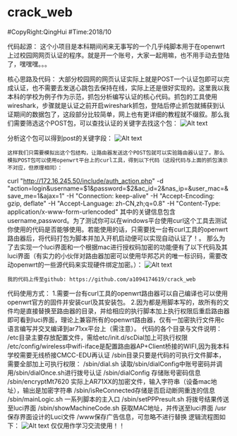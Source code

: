 # crack_web
#CopyRight:QingHui
#Time:2018/10

代码起源：
	这个小项目是本科期间闲来无事写的一个几乎纯脚本用于在openwrt上过校园网网页认证的程序。就是开一个账号，大家一起用嘛，也不用手动去登陆了，嘿嘿嘿。。。

核心思路及代码：
	大部分校园网的网页认证实际上就是POST一个认证包即可以完成认证，也不需要去发送心跳包去保持在线，实际上还是很好实现的。这里我以我本科的学校为例子作为示范，抓包分析编写认证的核心代码。抓包的工具使用wireshark，步骤就是认证之前开启wireshark抓包，登陆后停止抓包就捕获到认证期间的数据包了，这段部分比较简单，网上也有更详细的教程就不缀叙。那么我们需要筛选这个POST包，可以查找认证的关键字去找这个包：
![Alt text]( https://github.com/a1094174619/crack_web/tree/master/image/wireless.png)
 
分析这个包可以得到post的关键字段：
![Alt text]( https://github.com/a1094174619/crack_web/tree/master/image/parameter.png)

 
	这样我们只需要模拟出这个包结构，让路由器发送这个POST包就可以实验路由器认证了。那么模拟POST包可以使用openwrt平台上的curl工具，得到以下代码（这段代码与上面的抓包演示不对应，但原理相同）：
curl "http://172.16.245.50/include/auth_action.php" -d "action=login&username=$1&password=$2&ac_id=2&nas_ip=&user_mac=&save_me=1&ajax=1" -H "Connection: keep-alive" -H "Accept-Encoding: gzip, deflate" -H "Accept-Language: zh-CN,zh;q=0.8" -H "Content-Type: application/x-www-form-urlencoded"
	其中的关键信息包含username,password。为了测试你可以在windows平台使用curl这个工具去测试你使用的代码是否能够使用。若能使用的话，只需要找一台有curl工具的openwrt路由器后，将代码打包为脚本并加入开机启动便可以实现自动认证了！。
	那么为了去实现一个luci界面和一个根据mac进行授权码加密的功能便有了以下代码及其luci界面（有实力的小伙伴对路由器加密可以使用华邦芯片的唯一标识码，需要改动openwrt的一些源代码来实现硬件绑定加密。）：
![Alt text]( https://github.com/a1094174619/crack_web/tree/master/image/luci.png)
 
	我的代码上传至github: https://github.com/a1094174619/crack_web
代码使用方式：
	1.需要一台有curl工具的openwrt路由器可以自己编译也可以使用openwrt官方的固件并安装curl及其安装包。
	2.因为都是用脚本写的，故所有的文件均是直接替换至路由器的目录，并给相应的执行脚本加上执行权限后重启路由器即可看到luci界面，理论上兼容所有的openwrt路由器，仅有一加密执行文件用c语言编写并交叉编译到ar71xx平台上（需注意）。
代码的各个目录与文件说明：
/etc目录主要存放配置文件，需给etc/init.d/scDial加上可执行权限
	/etc/config/wireless中wifi-iface是配置路由器AP+Client桥接的WIFI,因为我本科学校需要无线桥接CMCC-EDU再认证
/sbin目录只要是代码的可执行文件脚本，需要全部加上可执行权限：
	/sbin/dial.sh 读取/sbin/dialConfig中账号密码并调用/sbin/dialOnce.sh进行拨号认证
	/sbin/dialConfig 存储账号密码信息
	/sbin/encryptMt7620 实际上AR71XX的加密文件，输入字符串（设备mac地址），输出是加密字符串
	/sbin/isReConnected存储是否启动断网重连的信息
	/sbin/mainLogic.sh 一系列脚本的主入口
	/sbin/setPPPresult.sh 将拨号结果传送至luci界面
	/sbin/showMachineCode.sh 获取MAC地址，并传送至luci界面
/usr保存界面设计的Luci文件
/www保存广告信息，可忽略不进行替换
逻辑流程图如下：
	![Alt text]( https://github.com/a1094174619/crack_web/tree/master/image/flow.png)
	仅仅用作学习交流使用！！
